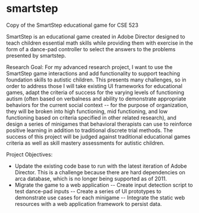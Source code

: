 smartstep
=========

Copy of the SmartStep educational game for CSE 523

SmartStep is an educational game created in Adobe Director designed to teach children essential math skills while providing them with exercise in the form of a dance-pad controller to select the answers to the problems presented by smartstep.

Research Goal:
For my advanced research project, I want to use the SmartStep game interactions and add functionality to support teaching foundation skills to autistic children.  This presents many challenges, so in order to address those I will take existing UI frameworks for educational games, adapt the criteria of success for the varying levels of functioning autism (often based on verbalness and ability to demonstrate appropriate behaviors for the current social context -- for the purpose of organization, they will be broken into high functioning, mid functioning, and low functioning based on criteria specified in other related research), and design a series of minigames that behavioral therapists can use to reinforce positive learning in addition to traditional discrete trial methods.  The success of this project will be judged against traditional educational games criteria as well as skill mastery assessments for autistic children.

Project Objectives:
- Update the existing code base to run with the latest iteration of Adobe Director.  This is a challenge because there are hard dependencies on arca database, which is no longer being supported as of 2011.
- Migrate the game to a web application 
-- Create input detection script to test dance-pad inputs
-- Create a series of UI prototypes to demonstrate use cases for each minigame
-- Integrate the static web resources with a web application framework to persist data.
